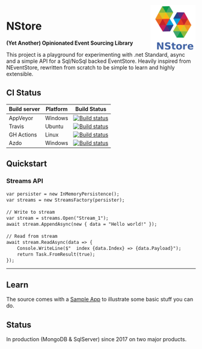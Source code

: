 <img src="logo/logo.png" alt="logo" height="120" align="right" />

# NStore

**(Yet Another) Opinionated Event Sourcing Library**

This project is a playground for experimenting with .net Standard, async and a simple API for a Sql/NoSql backed EventStore.
Heavily inspired from NEventStore, rewritten from scratch to be simple to learn and highly extensible.

## CI Status

| Build server | Platform | Build Status                                                                                                                                                           |
| ------------ | -------- | ---------------------------------------------------------------------------------------------------------------------------------------------------------------------- |
| AppVeyor     | Windows  | [<img src="https://ci.appveyor.com/api/projects/status/github/proximosrl/nstore?svg=true" alt="Build status" >](https://ci.appveyor.com/project/andreabalducci/nstore) |
| Travis       | Ubuntu   | [<img src="https://travis-ci.org/ProximoSrl/NStore.svg?branch=develop" alt="Build status" >](https://travis-ci.org/ProximoSrl/NStore)                                  |
| GH Actions   | Linux    | [<img src="https://github.com/ProximoSrl/NStore/workflows/NStore%20CI/badge.svg" alt="Build status" >](https://github.com/ProximoSrl/NStore/blob/develop/.github/workflows/ci.yml)                                  |
| Azdo         | Windows  | [<img src="https://dev.azure.com/gianmariaricci/Public/_apis/build/status/130" alt="Build status" >](https://dev.azure.com/gianmariaricci/Public/_build/latest?definitionId=130)                                  |

## Quickstart

### Streams API

    var persister = new InMemoryPersistence();
    var streams = new StreamsFactory(persister);

    // Write to stream
    var stream = streams.Open("Stream_1");
    await stream.AppendAsync(new { data = "Hello world!" });

    // Read from stream
    await stream.ReadAsync(data => {
        Console.WriteLine($"  index {data.Index} => {data.Payload}");
        return Task.FromResult(true);
    });

---

## Learn

The source comes with a [Sample App](https://github.com/ProximoSrl/NStore/tree/develop/src/NStore.Sample) to illustrate some basic stuff you can do.

## Status

In production (MongoDB & SqlServer) since 2017 on two major products.
